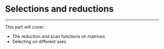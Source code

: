 # Selections and reductions
---

This part will cover:
- The reduction and scan functions on matrices
- Selecting on different axes
